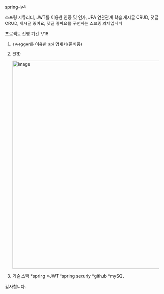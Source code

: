 spring-lv4

스프링 시큐리티, JWT를 이용한 인증 및 인가, JPA 연관관계 학습 게시글 CRUD, 댓글 CRUD, 게시글 좋아요, 댓글 좋아요를 구현하는 스프링 과제입니다.


프로젝트 진행 기간 7/18

1. swegger를 이용한 api 명세서(준비중)
2. ERD

   <img width="680" alt="image" src="https://github.com/yuio7279/spring-lv4/assets/94231335/0e5f5d22-2589-4b76-a3b8-bedc92ea8693">

3. 기술 스택
   *spring
   *JWT
   *spring securiy
   *github
   *mySQL


감사합니다.

